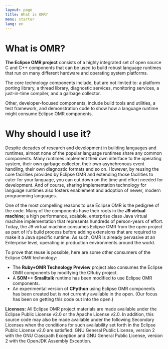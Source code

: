 ```yaml
---
layout: page
title: What is OMR?
menu: starter
lang: en
---
```


[//]: # "*******************************************************************************"
[//]: # "* Copyright (c) 2016, 2018 IBM Corp. and others"
[//]: # "*"
[//]: # "* This program and the accompanying materials are made available under"
[//]: # "* the terms of the Eclipse Public License 2.0 which accompanies this"
[//]: # "* distribution and is available at https://www.eclipse.org/legal/epl-2.0/"
[//]: # "* or the Apache License, Version 2.0 which accompanies this distribution and"
[//]: # "* is available at https://www.apache.org/licenses/LICENSE-2.0."
[//]: # "*"
[//]: # "* This Source Code may also be made available under the following"
[//]: # "* Secondary Licenses when the conditions for such availability set"
[//]: # "* forth in the Eclipse Public License, v. 2.0 are satisfied: GNU"
[//]: # "* General Public License, version 2 with the GNU Classpath"
[//]: # "* Exception [1] and GNU General Public License, version 2 with the"
[//]: # "* OpenJDK Assembly Exception [2]."
[//]: # "*"
[//]: # "* [1] https://www.gnu.org/software/classpath/license.html"
[//]: # "* [2] http://openjdk.java.net/legal/assembly-exception.html"
[//]: # "*"
[//]: # "* SPDX-License-Identifier: EPL-2.0 OR Apache-2.0 OR GPL-2.0 WITH Classpath-exception-2.0 OR LicenseRef-GPL-2.0 WITH Assembly-exception"
[//]: # "*******************************************************************************"

# What is OMR?

**The Eclipse OMR project** consists of a highly integrated set of open source C and C++ components that can be used to build robust language runtimes that run on many different hardware and operating system platforms.

The core technology components include, but are not limited to: a platform porting library, a thread library, diagnostic services, monitoring services, a just-in-time compiler, and a garbage collector.

Other, developer-focused components, include build tools and utilities, a test framework, and demonstration code to show how a language runtime might consume Eclipse OMR components.

# Why should I use it?

Despite decades of research and development in building languages and runtimes, almost none of the popular language runtimes share any common components. Many runtimes implement their own interface to the operating system, their own garbage collector, their own asynchronous event handling, their own diagnostic formats and so on. However, by reusing the core facilities provided by Eclipse OMR and extending those facilities to cater for your language, you can cut down on the time and effort needed for development. And of course, sharing implementation technology for language runtimes also fosters enablement and adoption of newer, modern programming languages.

One of the most compelling reasons to use Eclipse OMR is the pedigree of the code. Many of the components have their roots in the **J9 virtual machine**; a high performance, scalable, enterprise class Java virtual machine implementation that represents hundreds of person-years of effort. Today, the J9 virtual machine consumes Eclipse OMR from the open project as part of it's build process before adding extensions that are required to make it a Java specific runtime. As such, OMR is already pervasive at an Enterprise level, operating in production environments around the world.

To prove that reuse is possible, here are some other consumers of the Eclipse OMR technology:

- The **Ruby+OMR Technology Preview** project also consumes the Eclipse OMR components by modifying the CRuby project.
- A **SOM++ Smalltalk** runtime has been modified to use Eclipse OMR components.
- An experimental version of **CPython** using Eclipse OMR components has been created but is not currently available in the open. (Our focus has been on getting this code out into the open.)

**Licenses:** All Eclipse OMR project materials are made available under the Eclipse Public License v2.0 or the Apache License v2.0.  In addition, this source code may also be made available under the following Secondary Licenses when the conditions for such availability set forth in the Eclipse Public License v2.0 are satisfied: GNU General Public License, version 2 with the GNU Classpath Exception and GNU General Public License, version 2 with the OpenJDK Assembly Exception.
